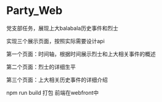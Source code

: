 # Party_Web
党支部任务，展现上大balabala历史事件和烈士

实现三个展示页面，按照实际需要设计api

第一个页面：时间轴，根据时间展示烈士和上大相关事件的概述

第二个页面：烈士的详细生平

第三个页面：上大相关历史事件的详细介绍


npm run build 打包
前端在webfront中
